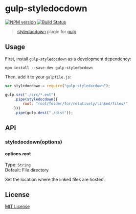 # gulp-styledocdown
[![NPM version][npm-image]][npm-url] [![Build Status][travis-image]][travis-url]

> [styledocdown](https://github.com/etylsarin/styledocdown) plugin for [gulp](https://github.com/wearefractal/gulp)

## Usage

First, install `gulp-styledocdown` as a development dependency:

```shell
npm install --save-dev gulp-styledocdown
```

Then, add it to your `gulpfile.js`:

```javascript
var styledocdown = require("gulp-styledocdown");

gulp.src("./src/*.ext")
	.pipe(styledocdown({
		root: "root/folder/for/relatively/linked/files/"
	}))
	.pipe(gulp.dest("./dist"));
```

## API

### styledocdown(options)

#### options.root
Type: `String`  
Default: File directory

Set the location where the linked files are hosted.


## License

[MIT License](http://en.wikipedia.org/wiki/MIT_License)

[npm-url]: https://npmjs.org/package/gulp-styledocdown
[npm-image]: https://badge.fury.io/js/gulp-styledocdown.png

[travis-url]: http://travis-ci.org/etylsarin/gulp-styledocdown
[travis-image]: https://secure.travis-ci.org/etylsarin/gulp-styledocdown.png?branch=master
